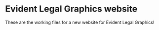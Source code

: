 # Evident Legal Graphics website

These are the working files for a new website for Evident Legal Graphics!
